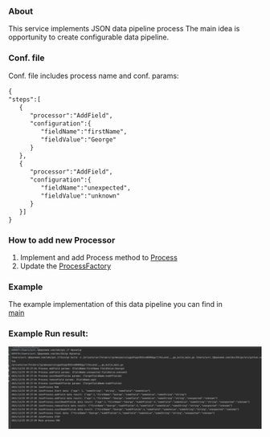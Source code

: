 
### About
This service implements JSON data pipeline process
The main idea is opportunity to create configurable data pipeline.

### Conf. file
Conf. file includes process name and conf. params:  
```
{
"steps":[  
   {
      "processor":"AddField",
      "configuration":{
         "fieldName":"firstName",
         "fieldValue":"George"
      }
   },
   {
      "processor":"AddField",
      "configuration":{
         "fieldName":"unexpected",
         "fieldValue":"unknown"
      }
   }]
}
```  
### How to add new Processor
1. Implement and add Process method to [Process](internal/pkg/process/json/process.go)
2. Update the [ProcessFactory](internal/pkg/process/json/process.go)

### Example
The example implementation of this data pipeline you can find in  
[main](cmd/main.go)

### Example Run result:
![MainResult](doc/Screen%20Shot%202021-12-25%20at%209.27.41.png)